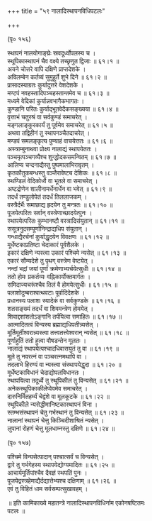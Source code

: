 +++
title = "५९ नालादिस्थापनविधिपटलः"

+++
    
(पृ० १५६)  
    
स्थापनं नालयोगाङ्घ्रेः स्रवदूर्ध्वोपलस्य च ।  
स्थूपिकास्थापनं चैव वक्ष्ये तच्छृणुत द्विजाः ॥ ६१।१ ॥  
अयने चोत्तरे वापि दक्षिणे प्राप्तदेशके ।  
अविलम्बेन कर्तव्यं सुमुहूर्ते शुभे दिने ॥ ६१।२ ॥  
प्रासादस्याग्रतः कुर्यादुत्तरे वेशदेशके ।  
मण्टपं नवहस्तादिपञ्चहस्तान्तमेव च ॥ ६१।३ ॥  
मध्यमे वेदिकां कुर्यान्नवभागैकभागतः ।  
कुण्डानि परितः कुर्याद्भूतवेदैकसङ्ख्यया ॥ ६१।४ ॥  
वृत्ताभं चतुरश्रं वा सर्वकुण्डं समाचरेत् ।  
मङ्गलाङ्कुरकार्यं तु पूर्वमेव समाचरेत् ॥ ६१।५ ॥  
अथवा तद्विहीनं तु स्थापनञ्चैतदाचरेत् ।  
मण्डपं समलङ्कृत्य पुण्याहं वाचयेत्ततः ॥ ६१।६ ॥  
अस्त्राम्बुनाथवा प्रोक्ष्य नालाद्यं स्थापयेततः ।  
पञ्चमृत्पञ्चगव्यैश्च शुन्द्धोदकसमन्वितम् ॥ ६१।७ ॥  
आलिप्य चन्दनाद्यैस्तु पुष्पमालाभिरावृतम् ।  
कृतकौतुकबन्धस्तु वञ्जैरावेष्ट्य देशिकः ॥ ६१।८ ॥  
स्थण्डिलं वेदिकोर्ध्वे वा भूतले वा समाचरेत् ।  
अष्टद्रोणेन शालीनामर्धेनार्धेन वा भवेत् ॥ ६१।९ ॥  
तदर्धं तण्डुलोपेतं तदर्धं तिललाजकम् ।  
वस्त्रैर्दर्भैः समाछाद्य हृदयेन तु मन्त्रतः ॥ ६१।१० ॥  
पूजयेत्परितः सर्वान् वस्त्रेणाच्छादयेत्पुनः ।  
स्थापयेत्परितः कुम्भानष्टौ वस्त्रादिसंयुतान् ॥ ६१।११ ॥  
ससूत्रनुदसम्पूर्णानिन्द्राद्यधिप संयुतान् ।  
गन्धाद्यैरर्चनां कुर्याद्धृदयेन विवक्षणः ॥ ६१।१२ ॥  
मूर्धेष्टकाप्रतिष्टा चेदाकारं पूर्वशैलके ।  
इकारं दक्षिणे न्यस्त्वा उकारं पश्चिमे न्यसेत् ॥ ६१।१३ ॥  
एकारं सौम्यदेशे तु पृथग् वस्त्रेण वेष्टयेत् ।  
नन्दां भद्रां जयां पूर्णां क्रमेणाभ्यर्चयेत्सुधीः ॥ ६१।१४ ॥  
ततो होमः प्रकर्तव्यः वह्निकार्योक्तमार्गतः ।  
समिदाज्यचरूंश्चैव तिलं वै होमयेत्सुधीः ॥ ६१।१५ ॥  
पलाशोदुम्बराश्वत्थवटाः पूर्वादिदेशके ।  
प्रधानस्य पलाशः स्यादेकं वा सर्वकुण्डके ॥ ६१।१६ ॥  
शतसङ्ख्यं तदर्धं वा शिवमन्त्रेण होमयेत् ।  
शिवाद्दशांशतोऽङ्गानि तर्पयित्वा समाहितः ॥ ६१।१७ ॥  
आत्मादितत्वं विन्यस्य ब्रह्माद्यधिपतीन्न्यसेत् ।  
मूर्तिमूर्तीश्वरान्न्यस्त्वा तत्त्वतत्त्वेश्वरान् न्यसेत् ॥ ६१।१८ ॥  
पूर्णाहुतिं ततो हुत्वा वौषडन्तेन मूलतः ।  
नालाद्यं स्थापयेत्पश्चादधिवासयुतं तु वा ॥ ६१।१९ ॥  
मूले तु नवरत्नं वा पञ्चरत्नमथापि वा ।  
तदलाभे हिरण्यं वा न्यस्त्वा संस्थापयेद्धृदा ॥ ६१।२० ॥  
मूर्धेष्टकाविधानं चेदाद्योपलविधानतः ।  
स्थापयित्वा तदूर्ध्वे तु स्थूपिकीलं तु विन्यसेत् ॥ ६१।२१ ॥  
अनेकस्थूपिकाकीलेप्वेवमेव समाचरेत् ।  
दारुनिर्मितहर्म्यं चेद्वंशे वा मूलकूटके ॥ ६१।२२ ॥  
स्थूपिकीले न्यसेद्धीमानिष्टकास्थापनं विना ।  
स्तम्भसंस्थापनं चेतु गर्भस्थानं तु विन्यसेत् ॥ ६१।२३ ॥  
नालानां स्थापनं चेत्तु किञ्चिदीशाश्रितं न्यसेत् ।  
लुपानां रोहणं चेत्तु मूलधाम्नस्तु दक्षिणे ॥ ६१।२४ ॥  
    
(पृ० १५७)  
    
पश्चिमे विन्यसेत्पादान् पश्चात्सर्वं च विन्यसेत् ।  
द्वारे तु गर्भगेहस्य स्थापयेद्योग्यमादितः ॥ ६१।२५ ॥  
आचार्यमूर्तिपांश्चैव दैवज्ञं स्थपतिं पुनः ।  
पूजयेद्वस्त्रहेमाद्यैर्दद्यात्तेभ्यश्च दक्षिणाम् ॥ ६१।२६ ॥  
एवं तु विहितं धाम सर्वसम्पत्सुखावहम् ।  
    
॥ इति कामिकाख्ये महातन्त्रे नालादिस्थापनविधिर्नाम एकोनषष्टितमः   
पटलः ॥  
    
    
